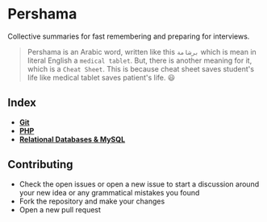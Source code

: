 # Pershama
Collective summaries for fast remembering and preparing for interviews.

> Pershama is an Arabic word, written like this `برشامة` which is mean in literal English a `medical tablet`.
> But, there is another meaning for it, which is a `Cheat Sheet`.
> This is because cheat sheet saves student's life like medical tablet saves patient's life. :smiley:

## Index
* **[Git](./git/)** <br>
* **[PHP](./php/)** <br>
* **[Relational Databases & MySQL](./mysql/)** <br>

## Contributing
* Check the open issues or open a new issue to start a discussion around your new idea or any grammatical mistakes you found
* Fork the repository and make your changes
* Open a new pull request
